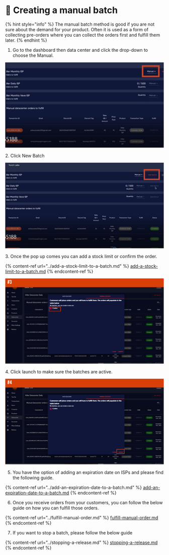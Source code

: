 # 🔧 Creating a manual batch

{% hint style="info" %}
The manual batch method is good if you are not sure about the demand for your product. Often it is used as a form of collecting pre-orders where you can collect the orders first and fulfill them later.
{% endhint %}

1. Go to the dashboard then data center and click the drop-down to choose the Manual.

![](<../../.gitbook/assets/1 (71) (3).png>)

2\. Click New Batch&#x20;

![](<../../.gitbook/assets/1 (72) (4).png>)

3\. Once the pop up comes you can add a stock limit or confirm the order.&#x20;

{% content-ref url="../add-a-stock-limit-to-a-batch.md" %}
[add-a-stock-limit-to-a-batch.md](../add-a-stock-limit-to-a-batch.md)
{% endcontent-ref %}

![](<../../.gitbook/assets/1 (62).png>)

4\. Click launch to make sure the batches are active.&#x20;

![](<../../.gitbook/assets/1 (63) (6).png>)

5. You have the option of adding an expiration date on ISPs and please find the following guide.

{% content-ref url="../add-an-expiration-date-to-a-batch.md" %}
[add-an-expiration-date-to-a-batch.md](../add-an-expiration-date-to-a-batch.md)
{% endcontent-ref %}

6. Once you receive orders from your customers, you can follow the below guide on how you can fulfill those orders.

{% content-ref url="../fulfill-manual-order.md" %}
[fulfill-manual-order.md](../fulfill-manual-order.md)
{% endcontent-ref %}

7. If you want to stop a batch, please follow the below guide

{% content-ref url="../stopping-a-release.md" %}
[stopping-a-release.md](../stopping-a-release.md)
{% endcontent-ref %}
